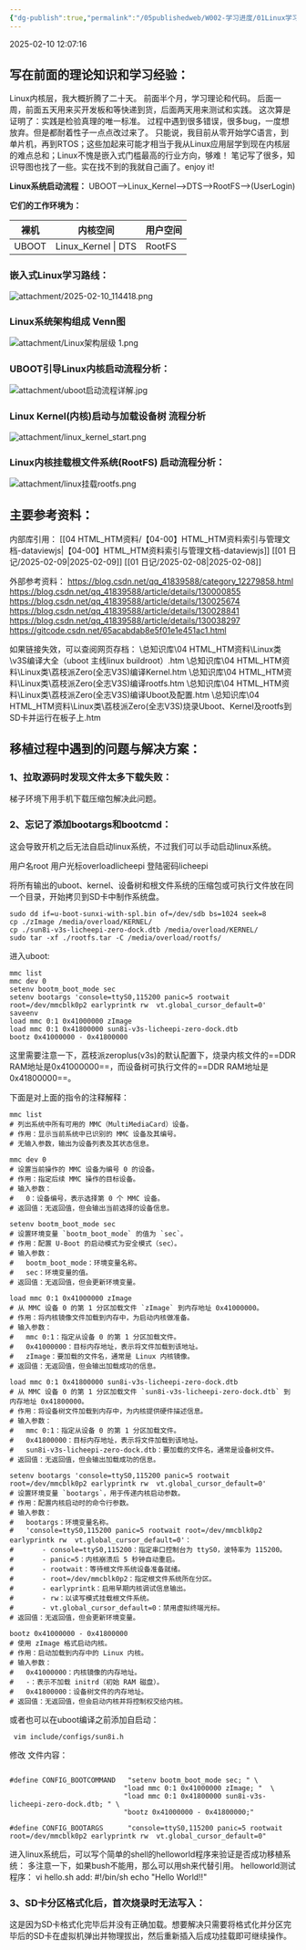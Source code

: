 ```yaml
---
{"dg-publish":true,"permalink":"/05publishedweb/W002-学习进度/01Linux学习笔记/250210_Linux_021记录一次成功的linux系统移植 1/","noteIcon":"","created":"2025-02-10T11:56:57.591+08:00","updated":"2025-02-10T12:07:16.447+08:00"}
---
```


2025-02-10 12:07:16

## 写在前面的理论知识和学习经验：

Linux内核层，我大概折腾了二十天。
前面半个月，学习理论和代码。
后面一周，前面五天用来买开发板和等快递到货，后面两天用来测试和实践。
这次算是证明了：实践是检验真理的唯一标准。
过程中遇到很多错误，很多bug，一度想放弃。但是都耐着性子一点点改过来了。
只能说，我目前从零开始学C语言，到单片机，再到RTOS；这些加起来可能才相当于我从Linux应用层学到现在内核层的难点总和；Linux不愧是嵌入式门槛最高的行业方向，够难！
笔记写了很多，知识导图也找了一些。实在找不到的我就自己画了。enjoy it!


**Linux系统启动流程：**
UBOOT-->Linux_Kernel-->DTS-->RootFS-->(UserLogin)

**它们的工作环境为：**

| 裸机    | 内核空间                | 用户空间   |
| ----- | ------------------- | ------ |
| UBOOT | Linux_Kernel \| DTS | RootFS |


### 嵌入式Linux学习路线：
![attachment/2025-02-10_114418.png](/img/user/05publishedweb/W002-%E5%AD%A6%E4%B9%A0%E8%BF%9B%E5%BA%A6/01Linux%E5%AD%A6%E4%B9%A0%E7%AC%94%E8%AE%B0/attachment/2025-02-10_114418.png)

### Linux系统架构组成 Venn图
![attachment/Linux架构层级 1.png](/img/user/05publishedweb/W002-%E5%AD%A6%E4%B9%A0%E8%BF%9B%E5%BA%A6/01Linux%E5%AD%A6%E4%B9%A0%E7%AC%94%E8%AE%B0/attachment/Linux%E6%9E%B6%E6%9E%84%E5%B1%82%E7%BA%A7%201.png)

### UBOOT引导Linux内核启动流程分析：
![attachment/uboot启动流程详解.jpg](/img/user/05publishedweb/W002-%E5%AD%A6%E4%B9%A0%E8%BF%9B%E5%BA%A6/01Linux%E5%AD%A6%E4%B9%A0%E7%AC%94%E8%AE%B0/attachment/uboot%E5%90%AF%E5%8A%A8%E6%B5%81%E7%A8%8B%E8%AF%A6%E8%A7%A3.jpg)


### Linux Kernel(内核)启动与加载设备树 流程分析
![attachment/linux_kernel_start.png](/img/user/05publishedweb/W002-%E5%AD%A6%E4%B9%A0%E8%BF%9B%E5%BA%A6/01Linux%E5%AD%A6%E4%B9%A0%E7%AC%94%E8%AE%B0/attachment/linux_kernel_start.png)

### Linux内核挂载根文件系统(RootFS) 启动流程分析：
![attachment/linux挂载rootfs.png](/img/user/05publishedweb/W002-%E5%AD%A6%E4%B9%A0%E8%BF%9B%E5%BA%A6/01Linux%E5%AD%A6%E4%B9%A0%E7%AC%94%E8%AE%B0/attachment/linux%E6%8C%82%E8%BD%BDrootfs.png)

## 主要参考资料：

内部库引用：
[[04 HTML_HTM资料/【04-00】HTML_HTM资料索引与管理文档-dataviewjs\|【04-00】HTML_HTM资料索引与管理文档-dataviewjs]]
[[01 日记/2025-02-09\|2025-02-09]]
[[01 日记/2025-02-08\|2025-02-08]]

外部参考资料：
https://blog.csdn.net/qq_41839588/category_12279858.html
https://blog.csdn.net/qq_41839588/article/details/130000855
https://blog.csdn.net/qq_41839588/article/details/130025674
https://blog.csdn.net/qq_41839588/article/details/130028841
https://blog.csdn.net/qq_41839588/article/details/130038297
https://gitcode.csdn.net/65acabdab8e5f01e1e451ac1.html

如果链接失效，可以查阅网页存档：
\总知识库\04 HTML_HTM资料\Linux类\v3S编译大全（uboot 主线linux buildroot）.htm
\总知识库\04 HTML_HTM资料\Linux类\荔枝派Zero(全志V3S)编译Kernel.htm
\总知识库\04 HTML_HTM资料\Linux类\荔枝派Zero(全志V3S)编译rootfs.htm
\总知识库\04 HTML_HTM资料\Linux类\荔枝派Zero(全志V3S)编译Uboot及配置.htm
\总知识库\04 HTML_HTM资料\Linux类\荔枝派Zero(全志V3S)烧录Uboot、Kernel及rootfs到SD卡并运行在板子上.htm

## 移植过程中遇到的问题与解决方案：

### **1、拉取源码时发现文件太多下载失败**：
  
  梯子环境下用手机下载压缩包解决此问题。
### **2、忘记了添加bootargs和bootcmd**：

这会导致开机之后无法自启动linux系统，不过我们可以手动启动linux系统。

用户名root
用户光标overloadlicheepi
登陆密码licheepi

将所有输出的uboot、kernel、设备树和根文件系统的压缩包或可执行文件放在同一个目录，开始拷贝到SD卡中制作系统盘。
```shell fold title:"烧录系统文件"
sudo dd if=u-boot-sunxi-with-spl.bin of=/dev/sdb bs=1024 seek=8
cp ./zImage /media/overload/KERNEL/
cp ./sun8i-v3s-licheepi-zero-dock.dtb /media/overload/KERNEL/
sudo tar -xf ./rootfs.tar -C /media/overload/rootfs/
```

进入uboot:
```shell fold title:"uboot手动引导linux系统"
mmc list
mmc dev 0
setenv bootm_boot_mode sec
setenv bootargs 'console=ttyS0,115200 panic=5 rootwait root=/dev/mmcblk0p2 earlyprintk rw  vt.global_cursor_default=0'
saveenv
load mmc 0:1 0x41000000 zImage
load mmc 0:1 0x41800000 sun8i-v3s-licheepi-zero-dock.dtb
bootz 0x41000000 - 0x41800000
```

这里需要注意一下，荔枝派zeroplus(v3s)的默认配置下，烧录内核文件的==DDR RAM地址是0x41000000==，而设备树可执行文件的==DDR RAM地址是0x41800000==。

下面是对上面的指令的注释解释：
```shell fold title:"uboot cmd"
mmc list
# 列出系统中所有可用的 MMC（MultiMediaCard）设备。
# 作用：显示当前系统中已识别的 MMC 设备及其编号。
# 无输入参数，输出为设备列表及其状态信息。

mmc dev 0
# 设置当前操作的 MMC 设备为编号 0 的设备。
# 作用：指定后续 MMC 操作的目标设备。
# 输入参数：
#   0：设备编号，表示选择第 0 个 MMC 设备。
# 返回值：无返回值，但会输出当前选择的设备信息。

setenv bootm_boot_mode sec
# 设置环境变量 `bootm_boot_mode` 的值为 `sec`。
# 作用：配置 U-Boot 的启动模式为安全模式（sec）。
# 输入参数：
#   bootm_boot_mode：环境变量名称。
#   sec：环境变量的值。
# 返回值：无返回值，但会更新环境变量。

load mmc 0:1 0x41000000 zImage
# 从 MMC 设备 0 的第 1 分区加载文件 `zImage` 到内存地址 0x41000000。
# 作用：将内核镜像文件加载到内存中，为启动内核做准备。
# 输入参数：
#   mmc 0:1：指定从设备 0 的第 1 分区加载文件。
#   0x41000000：目标内存地址，表示将文件加载到该地址。
#   zImage：要加载的文件名，通常是 Linux 内核镜像。
# 返回值：无返回值，但会输出加载成功的信息。

load mmc 0:1 0x41800000 sun8i-v3s-licheepi-zero-dock.dtb
# 从 MMC 设备 0 的第 1 分区加载文件 `sun8i-v3s-licheepi-zero-dock.dtb` 到内存地址 0x41800000。
# 作用：将设备树文件加载到内存中，为内核提供硬件描述信息。
# 输入参数：
#   mmc 0:1：指定从设备 0 的第 1 分区加载文件。
#   0x41800000：目标内存地址，表示将文件加载到该地址。
#   sun8i-v3s-licheepi-zero-dock.dtb：要加载的文件名，通常是设备树文件。
# 返回值：无返回值，但会输出加载成功的信息。

setenv bootargs 'console=ttyS0,115200 panic=5 rootwait root=/dev/mmcblk0p2 earlyprintk rw  vt.global_cursor_default=0'
# 设置环境变量 `bootargs`，用于传递内核启动参数。
# 作用：配置内核启动时的命令行参数。
# 输入参数：
#   bootargs：环境变量名称。
#   'console=ttyS0,115200 panic=5 rootwait root=/dev/mmcblk0p2 earlyprintk rw  vt.global_cursor_default=0'：
#       - console=ttyS0,115200：指定串口控制台为 ttyS0，波特率为 115200。
#       - panic=5：内核崩溃后 5 秒钟自动重启。
#       - rootwait：等待根文件系统设备准备就绪。
#       - root=/dev/mmcblk0p2：指定根文件系统所在分区。
#       - earlyprintk：启用早期内核调试信息输出。
#       - rw：以读写模式挂载根文件系统。
#       - vt.global_cursor_default=0：禁用虚拟终端光标。
# 返回值：无返回值，但会更新环境变量。

bootz 0x41000000 - 0x41800000
# 使用 zImage 格式启动内核。
# 作用：启动加载到内存中的 Linux 内核。
# 输入参数：
#   0x41000000：内核镜像的内存地址。
#   -：表示不加载 initrd（初始 RAM 磁盘）。
#   0x41800000：设备树文件的内存地址。
# 返回值：无返回值，但会启动内核并将控制权交给内核。

```


或者也可以在uboot编译之前添加自启动：

```shell
 vim include/configs/sun8i.h 

```
修改 文件内容：
```shell

#define CONFIG_BOOTCOMMAND   "setenv bootm_boot_mode sec; " \
                            "load mmc 0:1 0x41000000 zImage; "  \
                            "load mmc 0:1 0x41800000 sun8i-v3s-licheepi-zero-dock.dtb; " \
                            "bootz 0x41000000 - 0x41800000;"

#define CONFIG_BOOTARGS      "console=ttyS0,115200 panic=5 rootwait root=/dev/mmcblk0p2 earlyprintk rw  vt.global_cursor_default=0"

```

进入linux系统后，可以写个简单的shell的helloworld程序来验证是否成功移植系统：
多注意一下，如果bush不能用，那么可以用sh来代替引用。
helloworld测试 程序：
vi hello.sh
add:
	#!/bin/sh
	echo "Hello World!!"

### **3、SD卡分区格式化后，首次烧录时无法写入**：

这是因为SD卡格式化完毕后并没有正确加载。想要解决只需要将格式化并分区完毕后的SD卡在虚拟机弹出并物理拔出，然后重新插入后成功挂载即可继续操作。

